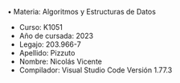 • Materia: Algoritmos y Estructuras de Datos
+ Curso: K1051 
+ Año de cursada: 2023 
+ Legajo: 203.966-7
+ Apellido: Pizzuto 
+ Nombre: Nicolás Vicente
+ Compilador: Visual Studio Code Versión 1.77.3

